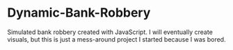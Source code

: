 # Dynamic-Bank-Robbery
Simulated bank robbery created with JavaScript. I will eventually create visuals, but this is just a mess-around project I started because I was bored.
